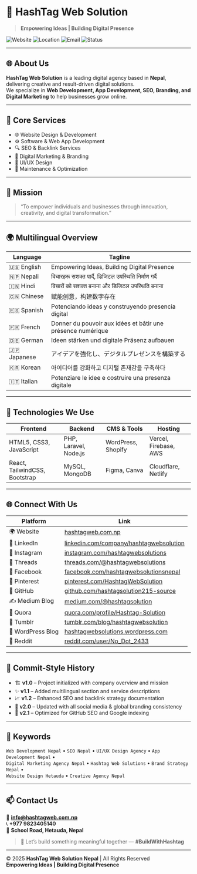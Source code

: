  # 🚀 HashTag Web Solution

> **Empowering Ideas | Building Digital Presence**

![Website](https://img.shields.io/badge/Website-hashtagweb.com.np-blue?style=flat-square)
![Location](https://img.shields.io/badge/Location-Nepal-green?style=flat-square)
![Email](https://img.shields.io/badge/Email-info@hashtagweb.com.np-red?style=flat-square)
![Status](https://img.shields.io/badge/Active-Yes-brightgreen?style=flat-square)

---

## 🌐 About Us

**HashTag Web Solution** is a leading digital agency based in **Nepal**, delivering creative and result-driven digital solutions.  
We specialize in **Web Development, App Development, SEO, Branding, and Digital Marketing** to help businesses grow online.

---

## 🧩 Core Services

- 🌐 Website Design & Development
- ⚙️ Software & Web App Development
- 🔍 SEO & Backlink Services
- 📣 Digital Marketing & Branding
- 🎨 UI/UX Design
- 🧰 Maintenance & Optimization

---

## 🧱 Mission

> “To empower individuals and businesses through innovation, creativity, and digital transformation.”

---

## 🌍 Multilingual Overview

| Language | Tagline |
|----------|---------|
| 🇺🇸 English | Empowering Ideas, Building Digital Presence |
| 🇳🇵 Nepali | विचारहरू सशक्त पार्दै, डिजिटल उपस्थिति निर्माण गर्दै |
| 🇮🇳 Hindi | विचारों को सशक्त बनाना और डिजिटल उपस्थिति बनाना |
| 🇨🇳 Chinese | 赋能创意，构建数字存在 |
| 🇪🇸 Spanish | Potenciando ideas y construyendo presencia digital |
| 🇫🇷 French | Donner du pouvoir aux idées et bâtir une présence numérique |
| 🇩🇪 German | Ideen stärken und digitale Präsenz aufbauen |
| 🇯🇵 Japanese | アイデアを強化し、デジタルプレゼンスを構築する |
| 🇰🇷 Korean | 아이디어를 강화하고 디지털 존재감을 구축하다 |
| 🇮🇹 Italian | Potenziare le idee e costruire una presenza digitale |

---

## 🧠 Technologies We Use

| Frontend | Backend | CMS & Tools | Hosting |
|----------|---------|-------------|---------|
| HTML5, CSS3, JavaScript | PHP, Laravel, Node.js | WordPress, Shopify | Vercel, Firebase, AWS |
| React, TailwindCSS, Bootstrap | MySQL, MongoDB | Figma, Canva | Cloudflare, Netlify |

---

## 🌐 Connect With Us

| Platform | Link |
|----------|------|
| 🌍 Website | [hashtagweb.com.np](https://hashtagweb.com.np) |
| 💼 LinkedIn | [linkedin.com/company/hashtagwebsolution](https://www.linkedin.com/company/hashtagwebsolution) |
| 📸 Instagram | [instagram.com/hashtagwebsolutions](https://www.instagram.com/hashtagwebsolutions) |
| 🧵 Threads | [threads.com/@hashtagwebsolutions](https://www.threads.com/@hashtagwebsolutions) |
| 📘 Facebook | [facebook.com/hashtagwebsolutionsnepal](https://www.facebook.com/hashtagwebsolutionsnepal) |
| 📌 Pinterest | [pinterest.com/HashtagWebSolution](https://www.pinterest.com/HashtagWebSolution/) |
| 🐙 GitHub | [github.com/hashtagsolution215-source](https://github.com/hashtagsolution215-source) |
| ✍️ Medium Blog | [medium.com/@hashtagsolution](https://medium.com/@hashtagsolution) |
| 💬 Quora | [quora.com/profile/Hashtag-Solution](https://www.quora.com/profile/Hashtag-Solution) |
| 🔗 Tumblr | [tumblr.com/blog/hashtagwebsolution](https://www.tumblr.com/blog/hashtagwebsolution) |
| 📰 WordPress Blog | [hashtagwebsolutions.wordpress.com](https://hashtagwebsolutions.wordpress.com) |
| 💬 Reddit | [reddit.com/user/No_Dot_2433](https://www.reddit.com/user/No_Dot_2433/) |

---

## 🧾 Commit-Style History

- 🏗️ **v1.0** – Project initialized with company overview and mission  
- ✨ **v1.1** – Added multilingual section and service descriptions  
- 📈 **v1.2** – Enhanced SEO and backlink strategy documentation  
- 🌟 **v2.0** – Updated with all social media & global branding consistency  
- 🔧 **v2.1** – Optimized for GitHub SEO and Google indexing  

---

## 🔖 Keywords

`Web Development Nepal` • `SEO Nepal` • `UI/UX Design Agency` • `App Development Nepal` •  
`Digital Marketing Agency Nepal` • `Hashtag Web Solutions` • `Brand Strategy Nepal` •  
`Website Design Hetauda` • `Creative Agency Nepal`

---

## 📫 Contact Us

📧 **info@hashtagweb.com.np**  
📞 **+977 9823405140**  
📍 **School Road, Hetauda, Nepal**

> 💬 Let’s build something meaningful together — **#BuildWithHashtag**

---

© 2025 **HashTag Web Solution Nepal** | All Rights Reserved  
**Empowering Ideas | Building Digital Presence**

